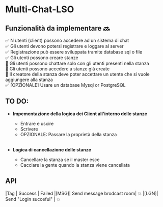 # Multi-Chat-LSO

## Funzionalità da implementare :soon:

:white_check_mark: N utenti (client) possono accedere ad un sistema di chat <br />
:white_check_mark:	Gli utenti devono potersi registrare e loggare al server <br />
:white_check_mark:	Registrazione può essere sviluppata tramite database sql o file <br />
:white_check_mark:	Gli utenti possono creare stanze <br />
:black_square_button:	Gli utenti possono chattare solo con gli utenti presenti nella stanza <br />
:black_square_button:	Gli utenti possono accedere a stanze già create <br />
:black_square_button:	Il creatore della stanza deve poter accettare un utente che si vuole aggiungere alla stanza <br />
:white_check_mark:	[OPZIONALE] Usare un database Mysql or PostgreSQL <br />


## TO DO:
- **Impementazione della logica dei Client all'interno delle stanze**
  - Entrare e uscire <br />
  - Scrivere<br />
  - OPZIONALE: Passare la proprietà della stanza<br /><br />

- **Logica di cancellazione delle stanze**<br />
  - Cancellare la stanza se il master esce<br />
  - Cacciare la gente quando la stanza viene cancellata<br />
 
## API

|Tag    | Success                   | Failed
|\[MSG\]| Send message brodcast room| :boom:
|\[LGN\]| Send "Login succeful"     | :boom:

